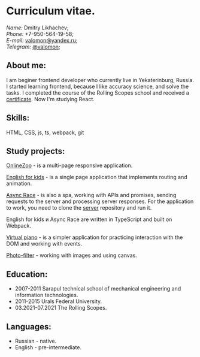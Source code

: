 # Curriculum vitae.

*Name:* Dmitry Likhachev;\
*Phone:* +7-950-564-19-58;\
*E-mail:* valomon@yandex.ru;\
*Telegram:* [@valomon](https://t.me/VAL0MON);

## About me:

I am beginer frontend developer who currently live in Yekaterinburg, Russia.
I started learning frontend, because I like accuracy science, and solve the tasks.
I completed the course of the Rolling Scopes school and received a [certificate](https://app.rs.school/certificate/gpz1w8n2).
Now I'm studying React.

## Skills:

HTML, CSS, js, ts, webpack, git

## Study projects:

[OnlineZoo](https://rolling-scopes-school.github.io/dmitrisergeevich-JSFE2021Q1/online-zoo/index.html) - is a multi-page responsive application.

[English for kids](https://lerning-english.netlify.app/#main) - is a single page application that implements routing and animation.

[Async Race](https://asyncrace.netlify.app/) - is also a spa, working with APIs and promises, sending requests to the server and processing server responses. For the application to work, you need to clone the [server](https://github.com/mikhama/async-race-api) repository and run it.

English for kids и Async Race are written in TypeScript and built on Webpack.

[Virtual piano](https://rolling-scopes-school.github.io/dmitrisergeevich-JSFE2021Q1/virtual-piano/) - is a simpler application for practicing interaction with the DOM and working with events.

[Photo-filter](https://rolling-scopes-school.github.io/dmitrisergeevich-JSFE2021Q1/photo-filter/) - working with images and using canvas.

## Education:

* 2007-2011 Sarapul technical school of mechanical engineering and information
technologies.
* 2011-2015 Urals Federal University.
* 03.2021-07.2021 The Rolling Scopes.

## Languages:
* Russian - native.
* English - pre-intermediate.
